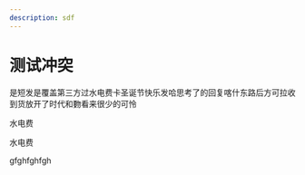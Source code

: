 ```yaml
---
description: sdf
---
```


# 测试冲突

是短发是覆盖第三方过水电费卡圣诞节快乐发哈思考了的回复喀什东路后方可拉收到货放开了时代和覅看来很少的可怜 



水电费

水电费

gfghfghfgh

